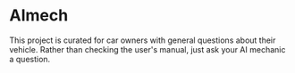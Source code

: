 # AImech
This project is curated for car owners with general questions about their vehicle. Rather than checking the user's manual, just ask your AI mechanic a question.
